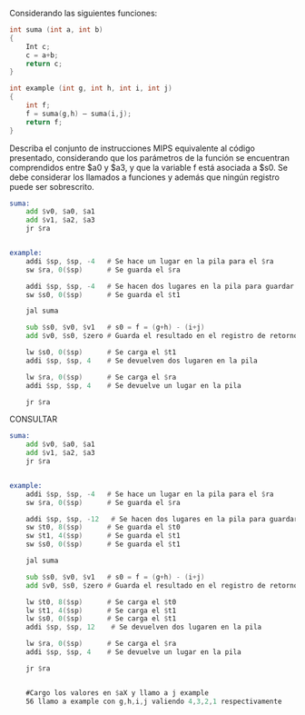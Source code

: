 Considerando las siguientes funciones:  
```c
int suma (int a, int b)
{
    Int c;
    c = a+b;
    return c;
}

int example (int g, int h, int i, int j)
{
    int f;
    f = suma(g,h) – suma(i,j);
    return f;
}
```

Describa el conjunto de instrucciones MIPS equivalente al código presentado,
considerando que los parámetros de la función se encuentran comprendidos entre $a0 y
$a3, y que la variable f está asociada a $s0. Se debe considerar los llamados a funciones
y además que ningún registro puede ser sobrescrito.


```asm
suma: 
    add $v0, $a0, $a1   
    add $v1, $a2, $a3   
    jr $ra


example:
    addi $sp, $sp, -4   # Se hace un lugar en la pila para el $ra
    sw $ra, 0($sp)      # Se guarda el $ra

    addi $sp, $sp, -4   # Se hacen dos lugares en la pila para guardar los temporales
    sw $s0, 0($sp)      # Se guarda el $t1

    jal suma

    sub $s0, $v0, $v1   # s0 = f = (g+h) - (i+j) 
    add $v0, $s0, $zero # Guarda el resultado en el registro de retorno

    lw $s0, 0($sp)      # Se carga el $t1
    addi $sp, $sp, 4    # Se devuelven dos lugaren en la pila

    lw $ra, 0($sp)      # Se carga el $ra
    addi $sp, $sp, 4    # Se devuelve un lugar en la pila

    jr $ra
```
CONSULTAR
```asm
suma: 
    add $v0, $a0, $a1   
    add $v1, $a2, $a3   
    jr $ra


example:
    addi $sp, $sp, -4   # Se hace un lugar en la pila para el $ra
    sw $ra, 0($sp)      # Se guarda el $ra

    addi $sp, $sp, -12   # Se hacen dos lugares en la pila para guardar los temporales
    sw $t0, 8($sp)      # Se guarda el $t0
    sw $t1, 4($sp)      # Se guarda el $t1
    sw $s0, 0($sp)      # Se guarda el $t1

    jal suma

    sub $s0, $v0, $v1   # s0 = f = (g+h) - (i+j) 
    add $v0, $s0, $zero # Guarda el resultado en el registro de retorno

    lw $t0, 8($sp)      # Se carga el $t0
    lw $t1, 4($sp)      # Se carga el $t1
    lw $s0, 0($sp)      # Se carga el $t1
    addi $sp, $sp, 12    # Se devuelven dos lugaren en la pila

    lw $ra, 0($sp)      # Se carga el $ra
    addi $sp, $sp, 4    # Se devuelve un lugar en la pila

    jr $ra


    #Cargo los valores en $aX y llamo a j example
    56 llamo a example con g,h,i,j valiendo 4,3,2,1 respectivamente
```